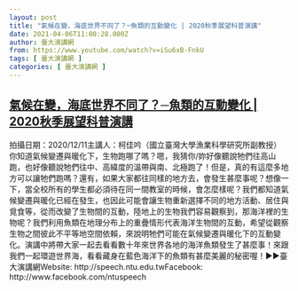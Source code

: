 ```yaml
---
layout: post
title: "氣候在變，海底世界不同了？─魚類的互動變化 | 2020秋季展望科普演講"
date: 2021-04-06T11:00:28.000Z
author: 臺大演講網
from: https://www.youtube.com/watch?v=iSu6xB-FnkU
tags: [ 臺大演講網 ]
categories: [ 臺大演講網 ]
---
```

<!--1617706828000-->
[氣候在變，海底世界不同了？─魚類的互動變化 | 2020秋季展望科普演講](https://www.youtube.com/watch?v=iSu6xB-FnkU)
------

<div>
拍攝日期：2020/12/11主講人：柯佳吟（國立臺灣大學漁業科學研究所副教授）你知道氣候變遷與暖化下，生物跑哪了嗎？嗯，我猜你/妳好像聽說牠們往高山跑，也好像聽說牠們往中、高緯度的溫帶與南、北極跑了！但是，真的有這麼多地方可以讓牠們跑嗎？還有，如果大家都往同樣的地方去，會發生甚麼事呢？想像一下，當全校所有的學生都必須待在同一間教室的時候，會怎麼樣呢？我們都知道氣候變遷與暖化已經在發生，也因此可能會讓生物重新選擇不同的地方活動、居住與覓食等，從而改變了生物間的互動，陸地上的生物我們容易觀察到，那海洋裡的生物呢？我們利用魚類在地理分布上的重疊情形代表海洋生物間的互動，希望從觀察生物之間彼此不平等地空間依賴，來說明牠們可能在氣候變遷與暖化下的互動變化。演講中將帶大家一起去看看數十年來世界各地的海洋魚類發生了甚麼事！來跟我們一起環遊世界海，看看藏身在藍色海洋下的魚類有甚麼美麗的秘密喔！►►臺大演講網Website: http://speech.ntu.edu.twFacebook: http://www.facebook.com/ntuspeech
</div>
